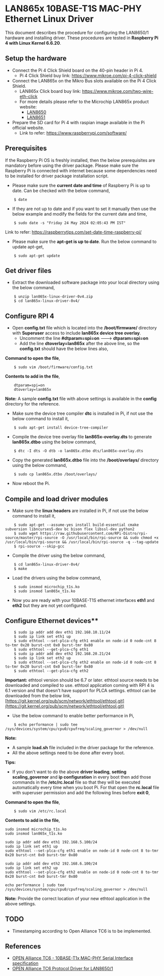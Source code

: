 # LAN865x 10BASE-T1S MAC-PHY Ethernet Linux Driver

This document describes the procedure for configuring the LAN8650/1 hardware and installing driver. These procedures are tested in **Raspberry Pi 4 with Linux Kernel 6.6.20**.

## Setup the hardware
- Connect the Pi 4 Click Shield board on the 40-pin header in Pi 4.
    - Pi 4 Click Shield buy link: https://www.mikroe.com/pi-4-click-shield
- Connect the LAN865x on the Mikro Bus slots available on the Pi 4 Click Shield.
    - LAN865x Click board buy link: https://www.mikroe.com/two-wire-eth-click
    - For more details please refer to the Microchip LAN865x product website:
        - [LAN8650](https://www.microchip.com/en-us/product/lan8650)
        - [LAN8651](https://www.microchip.com/en-us/product/lan8651)
- Prepare the SD card for Pi 4 with raspian image available in the Pi official website.
	- Link to refer: https://www.raspberrypi.com/software/
## Prerequisites
If the Raspberry Pi OS is freshly installed, then the below prerequisites are mandatory before using the driver package. Please make sure the Raspberry Pi is connected with internet because some dependencies need to be installed for driver package installation script.
- Please make sure the **current date and time** of Raspberry Pi is up to date. Can be checked with the below command,

```
    $ date
```
- If they are not up to date and if you want to set it manually then use the below example and modify the fields for the current date and time,
```
    $ sudo date -s "Friday 24 May 2024 02:05:43 PM IST"
```
Link to refer: https://raspberrytips.com/set-date-time-raspberry-pi/
- Please make sure the **apt-get is up to date**. Run the below command to update apt-get,
```
    $ sudo apt-get update
```
## Get driver files
- Extract the downloaded software package into your local directory using the below command,

```
    $ unzip lan865x-linux-driver-0v4.zip
    $ cd lan865x-linux-driver-0v4/
```
## Configure RPI 4
- Open **config.txt** file which is located into the **/boot/firmware/** directory with **Superuser** access to include **lan865x device tree overlay**.
	- Uncomment the line **#dtparam=spi=on** ---> **dtparam=spi=on**
	- Add the line **dtoverlay=lan865x** after the above line, so the **config.txt** should have the below lines also,

**Command to open the file**,
```
    $ sudo vim /boot/firmware/config.txt
```
**Contents to add in the file**,
```
	dtparam=spi=on
	dtoverlay=lan865x
```
**Note:** A sample **config.txt** file with above settings is available in the **config** directory for the reference.
- Make sure the device tree compiler **dtc** is installed in Pi, if not use the below command to install it,
```
    $ sudo apt-get install device-tree-compiler
```
- Compile the device tree overlay file **lan865x-overlay.dts** to generate **lan865x.dtbo** using the below command,
```
    $ dtc -I dts -O dtb -o lan865x.dtbo dts/lan865x-overlay.dts
```
- Copy the generated **lan865x.dtbo** file into the **/boot/overlays/** directory using the below command,
```
    $ sudo cp lan865x.dtbo /boot/overlays/
```
- Now reboot the Pi.
	
## Compile and load driver modules
- Make sure the **linux headers** are installed in Pi, if not use the below command to install it,
```
    $ sudo apt-get --assume-yes install build-essential cmake subversion libncurses5-dev bc bison flex libssl-dev python2
    $ sudo wget https://raw.githubusercontent.com/RPi-Distro/rpi-source/master/rpi-source -O /usr/local/bin/rpi-source && sudo chmod +x /usr/local/bin/rpi-source && /usr/local/bin/rpi-source -q --tag-update
    $ rpi-source --skip-gcc
```
- Compile the driver using the below command,
```
    $ cd lan865x-linux-driver-0v4/
    $ make
```
- Load the drivers using the below command,
```
    $ sudo insmod microchip_t1s.ko
    $ sudo insmod lan865x_t1s.ko
```
- Now you are ready with your 10BASE-T1S ethernet interfaces **eth1** and **eth2** but they are not yet configured.

## Configure Ethernet devices**
```
    $ sudo ip addr add dev eth1 192.168.10.11/24
    $ sudo ip link set eth1 up
    $ sudo ethtool --set-plca-cfg eth1 enable on node-id 0 node-cnt 8 to-tmr 0x20 burst-cnt 0x0 burst-tmr 0x80
    $ sudo ethtool --get-plca-cfg eth1
    $ sudo ip addr add dev eth2 192.168.20.21/24
    $ sudo ip link set eth2 up
    $ sudo ethtool --set-plca-cfg eth2 enable on node-id 0 node-cnt 8 to-tmr 0x20 burst-cnt 0x0 burst-tmr 0x80
    $ sudo ethtool --get-plca-cfg eth2
```
**Important:** ethtool version should be 6.7 or later. ethtool source needs to be downloaded and compiled to use. ethtool application coming with RPI 4 is 6.1 version and that doesn't have support for PLCA settings. ethtool can be downloaded from the below link,
[https://git.kernel.org/pub/scm/network/ethtool/ethtool.git](https://git.kernel.org/pub/scm/network/ethtool/ethtool.git)

- Use the below command to enable better performance in Pi,
```
    $ echo performance | sudo tee /sys/devices/system/cpu/cpu0/cpufreq/scaling_governor > /dev/null
```
**Note:** 
- A sample **load.sh** file included in the driver package for the reference.
- All the above settings need to be done after every boot.

**Tips:**
- If you don't want to do the above **driver loading**, **setting scaling_governor** and **ip configuration** in every boot then add those commands in the **/etc/rc.local** file so that they will be executed automatically every time when you boot Pi. For that open the **rc.local** file with superuser permission and add the following lines before **exit 0**,

**Command to open the file**,
```
    $ sudo vim /etc/rc.local
```
**Contents to add in the file**,
```
sudo insmod microchip_t1s.ko
sudo insmod lan865x_t1s.ko

sudo ip addr add dev eth1 192.168.5.100/24
sudo ip link set eth1 up
sudo ethtool --set-plca-cfg eth1 enable on node-id 0 node-cnt 8 to-tmr 0x20 burst-cnt 0x0 burst-tmr 0x80

sudo ip addr add dev eth2 192.168.6.100/24
sudo ip link set eth2 up
sudo ethtool --set-plca-cfg eth2 enable on node-id 0 node-cnt 8 to-tmr 0x20 burst-cnt 0x0 burst-tmr 0x80

echo performance | sudo tee /sys/devices/system/cpu/cpu0/cpufreq/scaling_governor > /dev/null
```
**Note:** Provide the correct location of your new ethtool application in the above settings.
## TODO
- Timestamping according to Open Alliance TC6 is to be implemented.
## References
- [OPEN Alliance TC6 - 10BASE-T1x MAC-PHY Serial Interface specification](https://www.opensig.org/Automotive-Ethernet-Specifications)
- [OPEN Alliance TC6 Protocol Driver for LAN8650/1](https://github.com/MicrochipTech/oa-tc6-lib)

